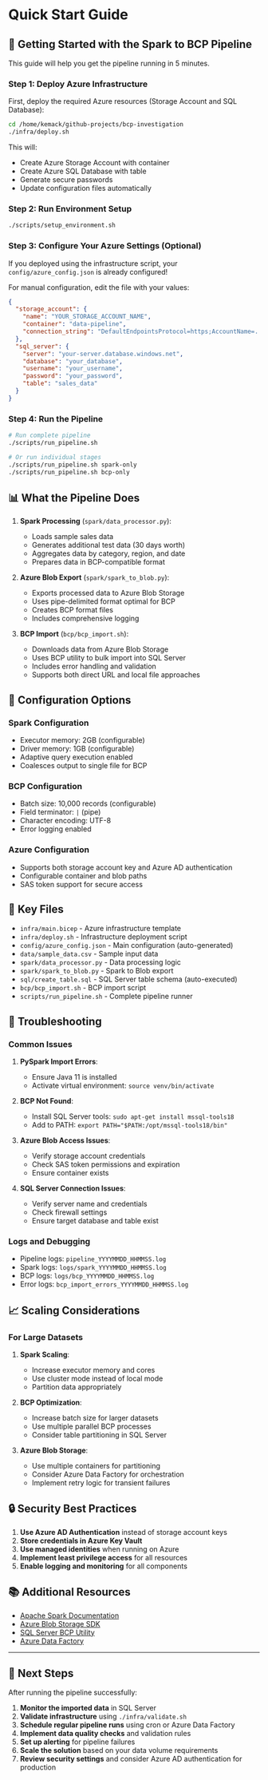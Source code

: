 # Quick Start Guide

## 🚀 Getting Started with the Spark to BCP Pipeline

This guide will help you get the pipeline running in 5 minutes.

### Step 1: Deploy Azure Infrastructure

First, deploy the required Azure resources (Storage Account and SQL Database):

```bash
cd /home/kemack/github-projects/bcp-investigation
./infra/deploy.sh
```

This will:
- Create Azure Storage Account with container
- Create Azure SQL Database with table
- Generate secure passwords
- Update configuration files automatically

### Step 2: Run Environment Setup
```bash
./scripts/setup_environment.sh
```

### Step 3: Configure Your Azure Settings (Optional)

If you deployed using the infrastructure script, your `config/azure_config.json` is already configured! 

For manual configuration, edit the file with your values:

```json
{
  "storage_account": {
    "name": "YOUR_STORAGE_ACCOUNT_NAME",
    "container": "data-pipeline",
    "connection_string": "DefaultEndpointsProtocol=https;AccountName=...;AccountKey=...;EndpointSuffix=core.windows.net"
  },
  "sql_server": {
    "server": "your-server.database.windows.net",
    "database": "your_database",
    "username": "your_username",
    "password": "your_password",
    "table": "sales_data"
  }
}
```

### Step 4: Run the Pipeline

```bash
# Run complete pipeline
./scripts/run_pipeline.sh

# Or run individual stages
./scripts/run_pipeline.sh spark-only
./scripts/run_pipeline.sh bcp-only
```

## 📊 What the Pipeline Does

1. **Spark Processing** (`spark/data_processor.py`):
   - Loads sample sales data
   - Generates additional test data (30 days worth)
   - Aggregates data by category, region, and date
   - Prepares data in BCP-compatible format

2. **Azure Blob Export** (`spark/spark_to_blob.py`):
   - Exports processed data to Azure Blob Storage
   - Uses pipe-delimited format optimal for BCP
   - Creates BCP format files
   - Includes comprehensive logging

3. **BCP Import** (`bcp/bcp_import.sh`):
   - Downloads data from Azure Blob Storage
   - Uses BCP utility to bulk import into SQL Server
   - Includes error handling and validation
   - Supports both direct URL and local file approaches

## 🔧 Configuration Options

### Spark Configuration
- Executor memory: 2GB (configurable)
- Driver memory: 1GB (configurable)
- Adaptive query execution enabled
- Coalesces output to single file for BCP

### BCP Configuration
- Batch size: 10,000 records (configurable)
- Field terminator: `|` (pipe)
- Character encoding: UTF-8
- Error logging enabled

### Azure Configuration
- Supports both storage account key and Azure AD authentication
- Configurable container and blob paths
- SAS token support for secure access

## 📁 Key Files

- `infra/main.bicep` - Azure infrastructure template
- `infra/deploy.sh` - Infrastructure deployment script
- `config/azure_config.json` - Main configuration (auto-generated)
- `data/sample_data.csv` - Sample input data
- `spark/data_processor.py` - Data processing logic
- `spark/spark_to_blob.py` - Spark to Blob export
- `sql/create_table.sql` - SQL Server table schema (auto-executed)
- `bcp/bcp_import.sh` - BCP import script
- `scripts/run_pipeline.sh` - Complete pipeline runner

## 🐛 Troubleshooting

### Common Issues

1. **PySpark Import Errors**: 
   - Ensure Java 11 is installed
   - Activate virtual environment: `source venv/bin/activate`

2. **BCP Not Found**:
   - Install SQL Server tools: `sudo apt-get install mssql-tools18`
   - Add to PATH: `export PATH="$PATH:/opt/mssql-tools18/bin"`

3. **Azure Blob Access Issues**:
   - Verify storage account credentials
   - Check SAS token permissions and expiration
   - Ensure container exists

4. **SQL Server Connection Issues**:
   - Verify server name and credentials
   - Check firewall settings
   - Ensure target database and table exist

### Logs and Debugging

- Pipeline logs: `pipeline_YYYYMMDD_HHMMSS.log`
- Spark logs: `logs/spark_YYYYMMDD_HHMMSS.log`
- BCP logs: `logs/bcp_YYYYMMDD_HHMMSS.log`
- Error logs: `bcp_import_errors_YYYYMMDD_HHMMSS.log`

## 📈 Scaling Considerations

### For Large Datasets

1. **Spark Scaling**:
   - Increase executor memory and cores
   - Use cluster mode instead of local mode
   - Partition data appropriately

2. **BCP Optimization**:
   - Increase batch size for larger datasets
   - Use multiple parallel BCP processes
   - Consider table partitioning in SQL Server

3. **Azure Blob Storage**:
   - Use multiple containers for partitioning
   - Consider Azure Data Factory for orchestration
   - Implement retry logic for transient failures

## 🔒 Security Best Practices

1. **Use Azure AD Authentication** instead of storage account keys
2. **Store credentials in Azure Key Vault**
3. **Use managed identities** when running on Azure
4. **Implement least privilege access** for all resources
5. **Enable logging and monitoring** for all components

## 📚 Additional Resources

- [Apache Spark Documentation](https://spark.apache.org/docs/latest/)
- [Azure Blob Storage SDK](https://docs.microsoft.com/en-us/azure/storage/blobs/)
- [SQL Server BCP Utility](https://docs.microsoft.com/en-us/sql/tools/bcp-utility)
- [Azure Data Factory](https://docs.microsoft.com/en-us/azure/data-factory/)

---

## 🎯 Next Steps

After running the pipeline successfully:

1. **Monitor the imported data** in SQL Server
2. **Validate infrastructure** using `./infra/validate.sh`
3. **Schedule regular pipeline runs** using cron or Azure Data Factory
4. **Implement data quality checks** and validation rules
5. **Set up alerting** for pipeline failures
6. **Scale the solution** based on your data volume requirements
7. **Review security settings** and consider Azure AD authentication for production
